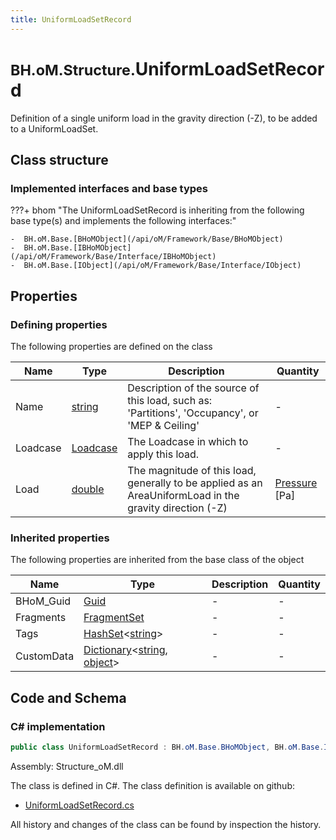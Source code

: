```yaml
---
title: UniformLoadSetRecord
---
```


# <small>BH.oM.Structure.</small>**UniformLoadSetRecord**

Definition of a single uniform load in the gravity direction (-Z), to be added to a UniformLoadSet.

## Class structure

### Implemented interfaces and base types

???+ bhom "The UniformLoadSetRecord is inheriting from the following base type(s) and implements the following interfaces:"

    -  BH.oM.Base.[BHoMObject](/api/oM/Framework/Base/BHoMObject)
    -  BH.oM.Base.[IBHoMObject](/api/oM/Framework/Base/Interface/IBHoMObject)
    -  BH.oM.Base.[IObject](/api/oM/Framework/Base/Interface/IObject)


## Properties



### Defining properties

The following properties are defined on the class

| Name             | Type             | Description      | Quantity         |
|------------------|------------------|------------------|------------------|
| Name | [string](https://learn.microsoft.com/en-us/dotnet/api/System.String?view=netstandard-2.0) | Description of the source of this load, such as: 'Partitions', 'Occupancy', or 'MEP &amp; Ceiling' | - |
| Loadcase | [Loadcase](/api/oM/Analytical/Structure/Loads/Loadcase) | The Loadcase in which to apply this load. | - |
| Load | [double](https://learn.microsoft.com/en-us/dotnet/api/System.Double?view=netstandard-2.0) | The magnitude of this load, generally to be applied as an AreaUniformLoad in the gravity direction (-Z) | [Pressure](/api/oM/Dimensional/Quantities/Attributes/Pressure) [Pa] |


### Inherited properties
The following properties are inherited from the base class of the object

| Name             | Type             | Description      | Quantity         |
|------------------|------------------|------------------|------------------|
| BHoM_Guid | [Guid](https://learn.microsoft.com/en-us/dotnet/api/System.Guid?view=netstandard-2.0) | - | - |
| Fragments | [FragmentSet](/api/oM/Framework/Base/FragmentSet) | - | - |
| Tags | [HashSet](https://learn.microsoft.com/en-us/dotnet/api/System.Collections.Generic.HashSet-1?view=netstandard-2.0)&lt;[string](https://learn.microsoft.com/en-us/dotnet/api/System.String?view=netstandard-2.0)&gt; | - | - |
| CustomData | [Dictionary](https://learn.microsoft.com/en-us/dotnet/api/System.Collections.Generic.Dictionary-2?view=netstandard-2.0)&lt;[string](https://learn.microsoft.com/en-us/dotnet/api/System.String?view=netstandard-2.0), [object](https://learn.microsoft.com/en-us/dotnet/api/System.Object?view=netstandard-2.0)&gt; | - | - |


## Code and Schema

### C# implementation

``` C# title="C#"
public class UniformLoadSetRecord : BH.oM.Base.BHoMObject, BH.oM.Base.IBHoMObject, BH.oM.Base.IObject
```

Assembly: Structure_oM.dll

The class is defined in C#. The class definition is available on github:

- [UniformLoadSetRecord.cs](https://github.com/BHoM/BHoM/blob/develop/Structure_oM/Loads\UniformLoadSetRecord.cs)

All history and changes of the class can be found by inspection the history.
